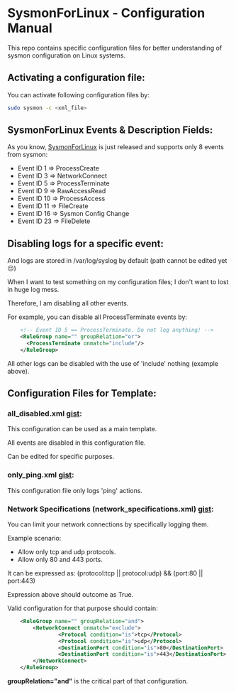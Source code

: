 # SysmonForLinux - Configuration Manual
This repo contains specific configuration files for better understanding of sysmon configuration on Linux systems.

## Activating a configuration file:
You can activate following configuration files by:
```bash
sudo sysmon -c <xml_file>
```
## SysmonForLinux Events & Description Fields:

As you know, [SysmonForLinux](https://github.com/Sysinternals/SysmonForLinux) is just released and supports only 8 events from sysmon:
- Event ID 1  => ProcessCreate
- Event ID 3  => NetworkConnect
- Event ID 5  => ProcessTerminate
- Event ID 9  => RawAccessRead
- Event ID 10 => ProcessAccess
- Event ID 11 => FileCreate
- Event ID 16 => Sysmon Config Change
- Event ID 23 => FileDelete


## Disabling logs for a specific event:
And logs are stored in /var/log/syslog by default (path cannot be edited yet 😑)

When I want to test something on my configuration files; I don't want to lost in huge log mess.

Therefore, I am disabling all other events.

For example, you can disable all ProcessTerminate events by:

```xml
    <!-- Event ID 5 == ProcessTerminate. Do not log anything! -->
    <RuleGroup name="" groupRelation="or">
      <ProcessTerminate onmatch="include"/>
    </RuleGroup>
```
All other logs can be disabled with the use of 'include' nothing (example above).

## Configuration Files for Template:
### all_disabled.xml [gist](https://gist.github.com/oz9un/95bda6a6c8be54df1a976a93eb6b8308):
This configuration can be used as a main template. 

All events are disabled in this configuration file.

Can be edited for specific purposes.

### only_ping.xml [gist](https://gist.github.com/oz9un/534a161a377f82f4d8d69dcba3e00ce0):
This configuration file only logs 'ping' actions.

### Network Specifications (network_specifications.xml) [gist](https://gist.github.com/oz9un/079114d034fb93d6dce22e1d0441d2cc):
You can limit your network connections by specifically logging them.

Example scenario:
- Allow only tcp and udp protocols.
- Allow only 80 and 443 ports.

It can be expressed as: (protocol:tcp || protocol:udp) && (port:80 || port:443) 

Expression above should outcome as True.

Valid configuration for that purpose should contain:
```xml
    <RuleGroup name="" groupRelation="and">
        <NetworkConnect onmatch="exclude">
                <Protocol condition="is">tcp</Protocol>
                <Protocol condition="is">udp</Protocol>
                <DestinationPort condition="is">80</DestinationPort>
                <DestinationPort condition="is">443</DestinationPort>
        </NetworkConnect>
    </RuleGroup>
```
**groupRelation="and"** is the critical part of that configuration.
